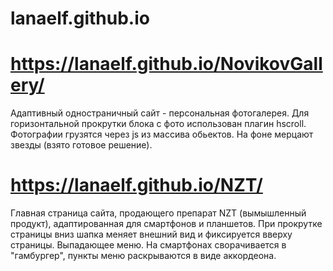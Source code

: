 # lanaelf.github.io

# https://lanaelf.github.io/NovikovGallery/ 

Адаптивный одностраничный сайт - персональная фотогалерея.
Для горизонтальной прокрутки блока с фото использован плагин hscroll.
Фотографии грузятся через js из массива обьектов.
На фоне мерцают звезды (взято готовое решение).


# https://lanaelf.github.io/NZT/

Главная страница сайта, продающего препарат NZT (вымышленный продукт), адаптированная для смартфонов и планшетов.
При прокрутке страницы вниз шапка меняет внешний вид и фиксируется вверху страницы. 
Выпадающее меню. На смартфонах сворачивается в "гамбургер", пункты меню раскрываются в виде аккордеона.
